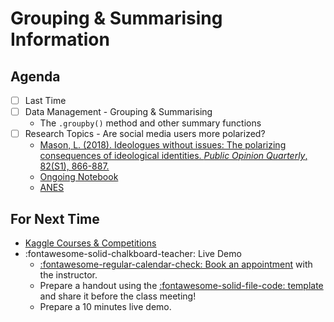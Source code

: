 # Grouping & Summarising Information

## Agenda
- [ ] Last Time
- [ ] Data Management - Grouping & Summarising
    - The `.groupby()` method and other summary functions
- [ ] Research Topics - Are social media users more polarized?
    - [Mason, L. (2018). Ideologues without issues: The polarizing consequences of ideological identities. *Public Opinion Quarterly*, 82(S1), 866-887.](https://academic.oup.com/poq/article/82/S1/866/4951269?login=true)
    - [Ongoing Notebook](https://colab.research.google.com/drive/1Jvz8i9S6_SHiOYJfBODXlKbcK1t6w5T-)
    - [ANES](https://sda.berkeley.edu/sdaweb/docs/nes2020/DOC/hcbk.htm)

## For Next Time
- [Kaggle Courses & Competitions](https://www.kaggle.com/learn)
- :fontawesome-solid-chalkboard-teacher: Live Demo
    - [:fontawesome-regular-calendar-check: Book an appointment](https://calendly.com/mickaeltemporao/one-on-one) with the instructor.
    - Prepare a handout using the [:fontawesome-solid-file-code: template](https://colab.research.google.com/github/mickaeltemporao/ids-materials/blob/main/handout-template.ipynb) and share it before the class meeting!
    - Prepare a 10 minutes live demo.

